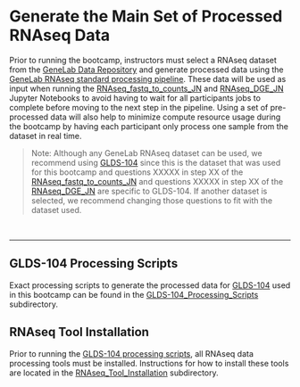 # Generate the Main Set of Processed RNAseq Data

Prior to running the bootcamp, instructors must select a RNAseq dataset from the [GeneLab Data Repository](https://genelab-data.ndc.nasa.gov/genelab/projects) and generate processed data using the [GeneLab RNAseq standard processing pipeline](https://github.com/nasa/GeneLab_Data_Processing/tree/master/RNAseq). These data will be used as input when running the [RNAseq_fastq_to_counts_JN](RNAseq_fastq_to_counts_JN_06-2021.ipynb) and [RNAseq_DGE_JN](RNAseq_DGE_JN_06-2021.ipynb) Jupyter Notebooks to avoid having to wait for all participants jobs to complete before moving to the next step in the pipeline. Using a set of pre-processed data will also help to minimize compute resource usage during the bootcamp by having each participant only process one sample from the dataset in real time. 
> Note: Although any GeneLab RNAseq dataset can be used, we recommend using [GLDS-104](https://genelab-data.ndc.nasa.gov/genelab/accession/GLDS-104/) since this is the dataset that was used for this bootcamp and questions XXXXX in step XX of the [RNAseq_fastq_to_counts_JN](RNAseq_fastq_to_counts_JN_06-2021.ipynb) and questions XXXXX in step XX of the [RNAseq_DGE_JN](RNAseq_DGE_JN_06-2021.ipynb) are specific to GLDS-104. If another dataset is selected, we recommend changing those questions to fit with the dataset used.

<br>

---

## GLDS-104 Processing Scripts

Exact processing scripts to generate the processed data for [GLDS-104](https://genelab-data.ndc.nasa.gov/genelab/accession/GLDS-104/) used in this bootcamp can be found in the [GLDS-104_Processing_Scripts](GLDS-104_Processing_Scripts) subdirectory. 

## RNAseq Tool Installation

Prior to running the [GLDS-104 processing scripts](GLDS-104_Processing_Scripts), all RNAseq data processing tools must be installed. Instructions for how to install these tools are located in the [RNAseq_Tool_Installation](RNAseq_Tool_Installation) subdirectory.
